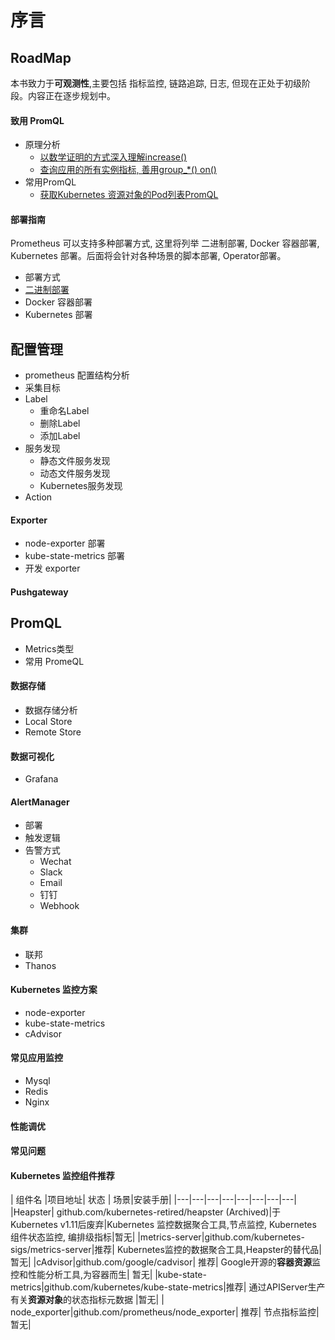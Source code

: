 # 序言


## RoadMap

本书致力于**可观测性**,主要包括 指标监控, 链路追踪, 日志, 但现在正处于初级阶段。内容正在逐步规划中。

#### 致用 PromQL

* 原理分析  
    * [以数学证明的方式深入理解increase()](/promql/principle/mathematical_proof_increase.md)
    * [查询应用的所有实例指标, 善用group_*() on()](/promql/principle/kubernetes_application_promql.md)
* 常用PromQL
    * [获取Kubernetes 资源对象的Pod列表PromQL](/promql/use-promql/resource_type_pods_promql.md)

#### 部署指南

Prometheus 可以支持多种部署方式, 这里将列举 二进制部署, Docker 容器部署, Kubernetes 部署。后面将会针对各种场景的脚本部署, Operator部署。

* 部署方式
* [二进制部署](/deploy/method/binary.md)
* Docker 容器部署
* Kubernetes 部署

## 配置管理
* prometheus 配置结构分析
* 采集目标
* Label
    * 重命名Label
    * 删除Label
    * 添加Label
* 服务发现
    * 静态文件服务发现
    * 动态文件服务发现
    * Kubernetes服务发现 
* Action

#### Exporter

* node-exporter 部署
* kube-state-metrics 部署
* 开发 exporter

#### Pushgateway

## PromQL 
* Metrics类型
* 常用 PromeQL

####  数据存储
* 数据存储分析
* Local Store
* Remote Store

#### 数据可视化

* Grafana

#### AlertManager 
* 部署
* 触发逻辑
*  告警方式
    * Wechat
    * Slack
    * Email
    * 钉钉
    * Webhook 

#### 集群

* 联邦
* Thanos

#### Kubernetes 监控方案
* node-exporter
* kube-state-metrics
* cAdvisor

#### 常见应用监控

* Mysql
* Redis
* Nginx

#### 性能调优

#### 常见问题

#### Kubernetes 监控组件推荐


| 组件名 |项目地址| 状态 | 场景|安装手册|
|---|---|---|---|---|---|---|---|
|Heapster| github.com/kubernetes-retired/heapster (Archived)|于Kubernetes v1.11后废弃|Kubernetes 监控数据聚合工具,节点监控, Kubernetes 组件状态监控, 编排级指标|暂无|
|metrics-server|github.com/kubernetes-sigs/metrics-server|推荐| Kubernetes监控的数据聚合工具,Heapster的替代品|暂无|
|cAdvisor|github.com/google/cadvisor| 推荐| Google开源的**容器资源**监控和性能分析工具,为容器而生| 暂无|
|kube-state-metrics|github.com/kubernetes/kube-state-metrics|推荐| 通过APIServer生产有关**资源对象**的状态指标元数据 |暂无|
| node_exporter|github.com/prometheus/node_exporter| 推荐| 节点指标监控|  暂无|
